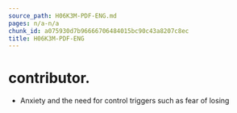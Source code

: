 ```yaml
---
source_path: H06K3M-PDF-ENG.md
pages: n/a-n/a
chunk_id: a075930d7b96666706484015bc90c43a8207c8ec
title: H06K3M-PDF-ENG
---
```

# contributor.

- Anxiety and the need for control triggers such as fear of losing
